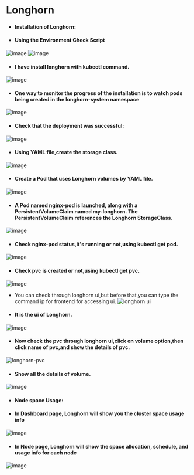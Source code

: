 # Longhorn
- #### Installation of Longhorn:
- #### Using the Environment Check Script
![image](https://user-images.githubusercontent.com/103019032/173506285-dc0ed176-2d86-4f3a-8759-09a41e392d7c.png)
![image](https://user-images.githubusercontent.com/103019032/173506186-54f076f4-da2e-4ccf-970d-7cde1b954999.png)
- #### I have install longhorn with kubectl command.
![image](https://user-images.githubusercontent.com/103019032/173509073-9b6dc415-4b93-4b8a-8d90-754c54c05195.png)
- #### One way to monitor the progress of the installation is to watch pods being created in the longhorn-system namespace
![image](https://user-images.githubusercontent.com/103019032/173509687-8e307794-2601-4fcf-9ee7-026f73c29d50.png)
- #### Check that the deployment was successful:
![image](https://user-images.githubusercontent.com/103019032/173510035-5d1f47f5-2a14-44fb-bd3a-8085abb60102.png)
- #### Using YAML file,create the storage class.
![image](https://user-images.githubusercontent.com/103019032/173511292-0ba2ffa8-8b78-4cf9-8110-bed92d7e3cb1.png)
- #### Create a Pod that uses Longhorn volumes by YAML file.
![image](https://user-images.githubusercontent.com/103019032/173511737-49cc7165-fab4-4164-8b15-2947bd1ba194.png)
- #### A Pod named nginx-pod is launched, along with a PersistentVolumeClaim named my-longhorn. The PersistentVolumeClaim references the Longhorn StorageClass.
![image](https://user-images.githubusercontent.com/103019032/173512336-be688b60-5e0d-4a90-ab0d-24e12925c238.png)
- #### Check nginx-pod status,it's running or not,using kubectl get pod<pod name>.
![image](https://user-images.githubusercontent.com/103019032/173512867-52cef3e2-5c5e-40b6-a6cd-4ce6636384b3.png)
- #### Check pvc is created or not,using kubectl get pvc.
![image](https://user-images.githubusercontent.com/103019032/173513185-1de0bc47-1767-4280-acb4-cc98a969101f.png)
- You can check through longhorn ui,but before that,you can type the command ip for frontend  for accessing ui.
![longhorn ui](https://user-images.githubusercontent.com/103019032/173514979-b341079c-af4d-42b3-a236-8540a8091665.PNG)
- #### It is the ui of Longhorn.
![image](https://user-images.githubusercontent.com/103019032/173515522-5b888a1b-3912-4a28-b706-891db8fcac5f.png)
- #### Now check the pvc through longhorn ui,click on volume option,then click name of pvc,and show the details of pvc.
![longhorn-pvc](https://user-images.githubusercontent.com/103019032/173516616-1ff9766a-42bc-4bf3-9cbe-c894d3fb2759.PNG)
- #### Show all the details of volume.
![image](https://user-images.githubusercontent.com/103019032/173517161-bc194890-19c8-4d6a-a0f8-6ff2b66c6efe.png)
- #### Node space Usage:
- #### In Dashboard page, Longhorn will show you the cluster space usage info
![image](https://user-images.githubusercontent.com/103019032/173517942-b07d22a1-334d-4b0b-817d-285111964035.png)
- #### In Node page, Longhorn will show the space allocation, schedule, and usage info for each node
![image](https://user-images.githubusercontent.com/103019032/173518084-e572330e-9ca7-4bb7-9268-49443b8fa7e0.png)



